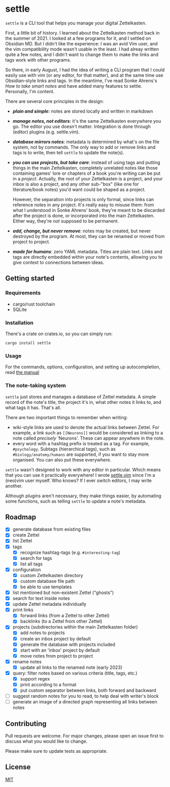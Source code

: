 # settle

`settle` is a CLI tool that helps you manage your digital Zettelkasten.

First, a little bit of history. I learned about the Zettelkasten method back in
the summer of 2021. I looked at a few programs for it, and I settled on Obsidian
MD. But I didn't like the experience: I was an avid Vim user, and the vim
compatibility mode wasn't usable in the least. I had alreay written quite a few
notes, and I didn't want to change them to make the links and tags work with
other programs.

So there, in early August, I had the idea of writing a CLI program that I could
easily use with vim (or any editor, for that matter), and at the same time use
Obsidian-style links and tags. In the meantime, I've read Sonke Ahrens's *How to
take smart notes* and have added many features to settle. Personally, I'm
content.

There are several core principles in the design:

- ***plain and simple***: notes are stored locally and written in markdown

- ***manage notes, not editors***: it's the same Zettelkasten everywhere you go.
    The editor you use doesn't matter. Integration is done through (editor)
    plugins (e.g. settle.vim).

- ***database mirrors notes***: metadata is determined by what's on the file
    system, not by commands. The only way to add or remove links and tags is to
    write, then tell `settle` to update the note(s).

- ***you can use projects, but take care***: instead of using tags and putting
    things in the main Zettelkasten, completely unrelated notes like those
    containing games' lore or chapters of a book you're writing can be put in a
    *project*. Actually, the root of your Zettelkasten is a project, and your
    inbox is also a project, and any other sub-"box" (like one for
    literature/book notes) you'd want could be shaped as a project.

    However, the separation into projects is only formal, since links can
    reference notes in any project. It's really easy to misuse them:
    from what I understood in Sonke Ahrens' book, they're meant to be discarded
    after the project is done, or incorporated into the main Zettelkasten.
    Either way, they're *not* supposed to be permanent.

- ***add, change, but never remove***: notes may be created, but never destroyed
    by the program. At most, they can be renamed or moved from project to
    project.

- ***made for humans***: zero YAML metadata. Titles are plain text. Links and tags
    are directly embedded within your note's contents, allowing you to give
    context to connections between ideas.

## Getting started

### Requirements

* cargo/rust toolchain
* SQLite

### Installation

There's a crate on crates.io, so you can simply run:

```
cargo install settle
```

### Usage

For the commands, options, configuration, and setting up autocompletion, read
[the manual](./doc/SETTLE_MANUAL.md)

### The note-taking system

`settle` just stores and manages a database of Zettel metadata. A simple record
of the note's title, the project it's in, what other notes it links to, and what
tags it has. That's all.

There are two important things to remember when writing:

- wiki-style links are used to denote the actual links between Zettel. For
    example, a link such as `[[Neurons]]` would be considered as linking to a
    note called *precisely* 'Neurons'. These can appear anywhere in the note.
- every word with a hashtag prefix is treated as a tag. For example,
    `#psychology`. Subtags (hierarchical tags), such as
    `#biology/anatomy/humans` are supported, if you want to stay more organised.
    You can also put these everywhere.

`settle` wasn't designed to work with any editor in particular. Which means that
you can use it practically everywhere! I wrote
[settle.vim](https://github.com/xylous/settle.vim) since I'm a (neo)vim user
myself. Who knows? If I ever switch editors, I may write another.

Although plugins aren't necessary, they make things easier, by automating some
functions, such as telling `settle` to update a note's metadata.

## Roadmap

- [x] generate database from existing files
- [x] create Zettel
- [x] list Zettel
- [x] tags
    - [x] recognize hashtag-tags (e.g. `#interesting-tag`)
    - [x] search for tags
    - [x] list all tags
- [x] configuration
    - [x] custom Zettelkasten directory
    - [x] custom database file path
    - [x] be able to use templates
- [x] list mentioned but non-existent Zettel ("ghosts")
- [x] search for text inside notes
- [x] update Zettel metadata individually
- [x] print links
    - [x] forward links (from a Zettel to other Zettel)
    - [x] backlinks (to a Zettel from other Zettel)
- [x] projects (subdirectories within the main Zettelkasten folder)
    - [x] add notes to projects
    - [x] create an inbox project by default
    - [x] generate the database with projects included
    - [x] start with an 'inbox' project by default
    - [x] move notes from project to project
- [x] rename notes
    - [x] update all links to the renamed note
(early 2023)
- [x] query: filter notes based on various criteria (title, tags, etc.)
    - [x] support regex
    - [x] print according to a format
    - [x] put custom separator between links, both forward and backward
- [ ] suggest random notes for you to read, to help deal with writer's block
- [ ] generate an image of a directed graph representing all links between notes

## Contributing

Pull requests are welcome. For major changes, please open an issue first to
discuss what you would like to change.

Please make sure to update tests as appropriate.

## License

[MIT](LICENSE)
